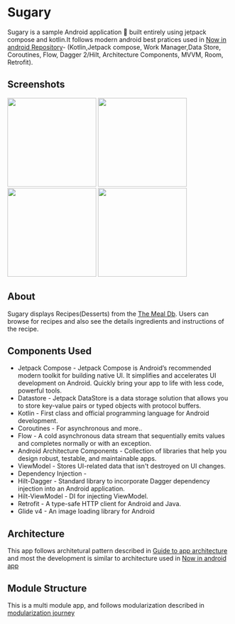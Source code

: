 # Sugary #
Sugary is a sample  Android application 📱  built entirely using jetpack compose and kotlin.It follows modern android best pratices used in [Now in android Repository](https://github.com/android/nowinandroid)- (Kotlin,Jetpack compose, Work Manager,Data Store, Coroutines, Flow, Dagger 2/Hilt, Architecture Components, MVVM, Room, Retrofit).

## Screenshots  ## 

<img src = "https://github.com/sundravels/CompleteAndroid/assets/92451715/07928e95-c247-4884-a684-09c97ead3dfb" width ="200" />       <img src = "https://github.com/sundravels/CompleteAndroid/assets/92451715/c1f2e8e6-996c-4451-8f86-497ac2c43efe" width ="200" />       <img src = "https://github.com/sundravels/CompleteAndroid/assets/92451715/fd2cf3ae-c165-4f11-9258-724078371def" width ="200" />      <img src = "https://github.com/sundravels/CompleteAndroid/assets/92451715/33e441fb-dfc8-4b76-a132-f7f660ce8525" width ="200"/> 


##  About  ## 
Sugary displays Recipes(Desserts) from the [The Meal Db](https://www.themealdb.com/api.php). Users can browse for recipes and also see the details ingredients and instructions of the recipe.

##  Components Used  ## 

- Jetpack Compose - Jetpack Compose is Android’s recommended modern toolkit for building native UI. It simplifies and accelerates UI development on Android. Quickly bring your app to life with less code, 
  powerful tools.
- Datastore - Jetpack DataStore is a data storage solution that allows you to store key-value pairs or typed objects with protocol buffers. 
- Kotlin - First class and official programming language for Android development.
- Coroutines - For asynchronous and more..
- Flow - A cold asynchronous data stream that sequentially emits values and completes normally or with an exception.
- Android Architecture Components - Collection of libraries that help you design robust, testable, and maintainable apps.
- ViewModel - Stores UI-related data that isn't destroyed on UI changes.
- Dependency Injection -
- Hilt-Dagger - Standard library to incorporate Dagger dependency injection into an Android application.
- Hilt-ViewModel - DI for injecting ViewModel.
- Retrofit - A type-safe HTTP client for Android and Java.
- Glide v4 - An image loading library for Android


## Architecture  ## 
This app follows architetural pattern described in [Guide to app architecture](https://developer.android.com/topic/architecture) and most the development is similar to architecture used in [Now in android app](https://github.com/android/nowinandroid)


 ##  Module Structure  ## 
This is a multi module app, and follows modularization described in [modularization journey](https://github.com/android/nowinandroid/blob/main/docs/ModularizationLearningJourney.md)

